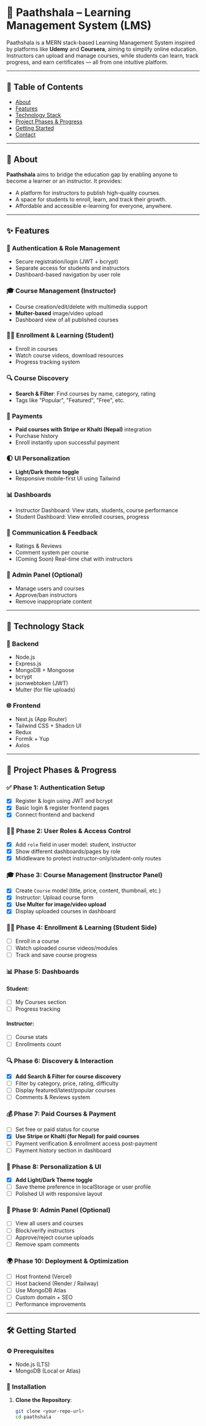 # 📘 Paathshala – Learning Management System (LMS)

Paathshala is a MERN stack-based Learning Management System inspired by platforms like **Udemy** and **Coursera**, aiming to simplify online education. Instructors can upload and manage courses, while students can learn, track progress, and earn certificates — all from one intuitive platform.

---

## 📌 Table of Contents
- [About](#about)
- [Features](#features)
- [Technology Stack](#technology-stack)
- [Project Phases & Progress](#project-phases--progress)
- [Getting Started](#getting-started)
- [Contact](#contact)

---

## 📖 About

**Paathshala** aims to bridge the education gap by enabling anyone to become a learner or an instructor. It provides:
- A platform for instructors to publish high-quality courses.
- A space for students to enroll, learn, and track their growth.
- Affordable and accessible e-learning for everyone, anywhere.

---

## ✨ Features

### 👤 Authentication & Role Management
- Secure registration/login (JWT + bcrypt)
- Separate access for students and instructors
- Dashboard-based navigation by user role

### 🎓 Course Management (Instructor)
- Course creation/edit/delete with multimedia support
- **Multer-based** image/video upload
- Dashboard view of all published courses

### 🧑‍💻 Enrollment & Learning (Student)
- Enroll in courses
- Watch course videos, download resources
- Progress tracking system

### 🔍 Course Discovery
- **Search & Filter**: Find courses by name, category, rating
- Tags like "Popular", "Featured", "Free", etc.

### 💸 Payments
- **Paid courses with Stripe or Khalti (Nepal)** integration
- Purchase history
- Enroll instantly upon successful payment

### 🌓 UI Personalization
- **Light/Dark theme toggle**
- Responsive mobile-first UI using Tailwind

### 📊 Dashboards
- Instructor Dashboard: View stats, students, course performance
- Student Dashboard: View enrolled courses, progress

### 💬 Communication & Feedback
- Ratings & Reviews
- Comment system per course
- (Coming Soon) Real-time chat with instructors

### 🔐 Admin Panel (Optional)
- Manage users and courses
- Approve/ban instructors
- Remove inappropriate content

---

## 🧱 Technology Stack

### 🔧 Backend
- Node.js
- Express.js
- MongoDB + Mongoose
- bcrypt
- jsonwebtoken (JWT)
- Multer (for file uploads)

### 🌐 Frontend
- Next.js (App Router)
- Tailwind CSS + Shadcn UI
- Redux
- Formik + Yup
- Axios

---

## 🚀 Project Phases & Progress

### ✅ Phase 1: Authentication Setup
- [x] Register & login using JWT and bcrypt
- [x] Basic login & register frontend pages
- [x] Connect frontend and backend

### 🧑‍🎓 Phase 2: User Roles & Access Control
- [x] Add `role` field in user model: student, instructor
- [x] Show different dashboards/pages by role
- [x] Middleware to protect instructor-only/student-only routes

### 🎓 Phase 3: Course Management (Instructor Panel)
- [x] Create `Course` model (title, price, content, thumbnail, etc.)
- [x] Instructor: Upload course form
- [x] **Use Multer for image/video upload**
- [x] Display uploaded courses in dashboard

### 🧑‍💻 Phase 4: Enrollment & Learning (Student Side)
- [ ] Enroll in a course
- [ ] Watch uploaded course videos/modules
- [ ] Track and save course progress

### 📊 Phase 5: Dashboards
#### Student:
- [ ] My Courses section
- [ ] Progress tracking

#### Instructor:
- [ ] Course stats
- [ ] Enrollments count

### 🔍 Phase 6: Discovery & Interaction
- [x] **Add Search & Filter for course discovery**
- [ ] Filter by category, price, rating, difficulty
- [ ] Display featured/latest/popular courses
- [ ] Comments & Reviews system

### 💰 Phase 7: Paid Courses & Payment
- [ ] Set free or paid status for course
- [x] **Use Stripe or Khalti (for Nepal) for paid courses**
- [ ] Payment verification & enrollment access post-payment
- [ ] Payment history section in dashboard

### 🌙 Phase 8: Personalization & UI
- [x] **Add Light/Dark Theme toggle**
- [ ] Save theme preference in localStorage or user profile
- [ ] Polished UI with responsive layout

### 🔐 Phase 9: Admin Panel (Optional)
- [ ] View all users and courses
- [ ] Block/verify instructors
- [ ] Approve/reject course uploads
- [ ] Remove spam comments

### 🌍 Phase 10: Deployment & Optimization
- [ ] Host frontend (Vercel)
- [ ] Host backend (Render / Railway)
- [ ] Use MongoDB Atlas
- [ ] Custom domain + SEO
- [ ] Performance improvements

---

## 🛠️ Getting Started

### ⚙ Prerequisites
- Node.js (LTS)
- MongoDB (Local or Atlas)

### 🔧 Installation

1. **Clone the Repository**:
   ```bash
   git clone <your-repo-url>
   cd paathshala
